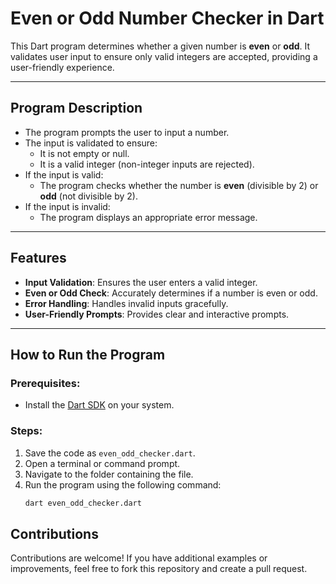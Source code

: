 # Even or Odd Number Checker in Dart

This Dart program determines whether a given number is **even** or **odd**. It validates user input to ensure only valid integers are accepted, providing a user-friendly experience.

---

## Program Description

- The program prompts the user to input a number.
- The input is validated to ensure:
  - It is not empty or null.
  - It is a valid integer (non-integer inputs are rejected).
- If the input is valid:
  - The program checks whether the number is **even** (divisible by 2) or **odd** (not divisible by 2).
- If the input is invalid:
  - The program displays an appropriate error message.
  
---

## Features

- **Input Validation**: Ensures the user enters a valid integer.
- **Even or Odd Check**: Accurately determines if a number is even or odd.
- **Error Handling**: Handles invalid inputs gracefully.
- **User-Friendly Prompts**: Provides clear and interactive prompts.

---

## How to Run the Program

### Prerequisites:
- Install the [Dart SDK](https://dart.dev/get-dart) on your system.

### Steps:
1. Save the code as `even_odd_checker.dart`.
2. Open a terminal or command prompt.
3. Navigate to the folder containing the file.
4. Run the program using the following command:
   ```bash
   dart even_odd_checker.dart

## Contributions

Contributions are welcome! If you have additional examples or improvements, feel free to fork this repository and create a pull request.
